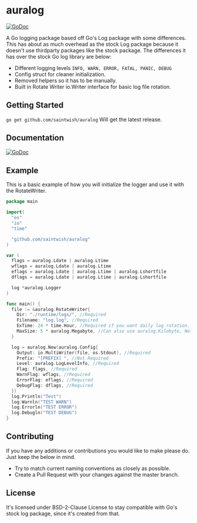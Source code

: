 # auralog
[![GoDoc](https://godoc.org/github.com/SaintWish/auralog?status.svg)](https://godoc.org/github.com/SaintWish/auralog)

A Go logging package based off Go's Log package with some differences. This has about as much overhead as the stock Log package because it doesn't use thirdparty packages like the stock package. The differences it has over the stock Go log library are below:
* Different logging levels ``INFO, WARN, ERROR, FATAL, PANIC, DEBUG``
* Config struct for cleaner initialization.
* Removed helpers so it has to be manually.
* Built in Rotate Writer io.Writer interface for basic log file rotation.

## Getting Started
``go get github.com/saintwish/auralog`` Will get the latest release.

## Documentation
[![GoDoc](https://godoc.org/github.com/SaintWish/auralog?status.svg)](https://godoc.org/github.com/SaintWish/auralog)

## Example
This is a basic example of how you will initialize the logger and use it with the RotateWriter.
```go
package main

import(
  "os"
  "io"
  "time"

  "github.com/saintwish/auralog"
)

var (
  flags = auralog.Ldate | auralog.Ltime
  wflags = auralog.Ldate | auralog.Ltime
  eflags = auralog.Ldate | auralog.Ltime | auralog.Lshortfile
  dflags = auralog.Ldate | auralog.Ltime | auralog.Lshortfile

  log *auralog.Logger
)

func main() {
  file := &auralog.RotateWriter{
    Dir: "./runtime/logs/", //Required
    Filename: "log.log", //Required
    ExTime: 24 * time.Hour, //Required if you want daily log rotation.
    MaxSize: 5 * auralog.Megabyte, //Can also use auralog.Kilobyte, Not required
  }

  log = auralog.New(auralog.Config{
    Output: io.MultiWriter(file, os.Stdout), //Required
    Prefix: "[PREFIX] ", //Not Required
    Level: auralog.LogLevelInfo, //Required
    Flag: flags, //Required
    WarnFlag: wflags, //Required
    ErrorFlag: eflags, //Required
    DebugFlag: dflags, //Required
  })
  log.Println("Test")
  log.Warnln("TEST WARN")
  log.Errorln("TEST ERROR")
  log.Debugln("TEST DEBUG")
}
```

## Contributing
If you have any additions or contributions you would like to make please do. Just keep the below in mind.
* Try to match current naming conventions as closely as possible.
* Create a Pull Request with your changes against the master branch.

## License
It's licensed under BSD-2-Clause License to stay compatible with Go's stock log package, since it's created from that.
